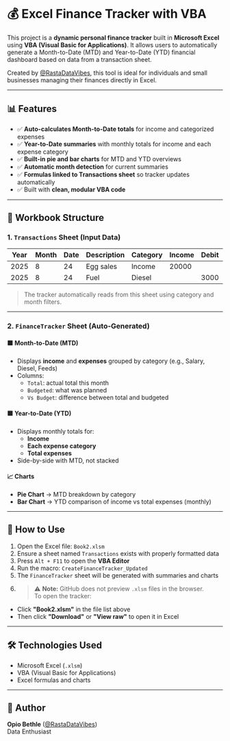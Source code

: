 # 💰 Excel Finance Tracker with VBA

This project is a **dynamic personal finance tracker** built in **Microsoft Excel** using **VBA (Visual Basic for Applications)**. It allows users to automatically generate a Month-to-Date (MTD) and Year-to-Date (YTD) financial dashboard based on data from a transaction sheet.

Created by [@RastaDataVibes](https://github.com/RastaDataVibes), this tool is ideal for individuals and small businesses managing their finances directly in Excel.

---

## 📊 Features

- ✅ **Auto-calculates Month-to-Date totals** for income and categorized expenses
- ✅ **Year-to-Date summaries** with monthly totals for income and each expense category
- ✅ **Built-in pie and bar charts** for MTD and YTD overviews
- ✅ **Automatic month detection** for current summaries
- ✅ **Formulas linked to Transactions sheet** so tracker updates automatically
- ✅ Built with **clean, modular VBA code**

---

## 🧾 Workbook Structure

### 1. `Transactions` Sheet (Input Data)

| Year | Month | Date | Description | Category | Income | Debit | Balance |
|------|-------|------|-------------|----------|--------|-------|---------|
| 2025 | 8     | 24   | Egg sales   | Income   | 20000  |       | 20000   |
| 2025 | 8     | 24   | Fuel        | Diesel   |        | 3000  | 17000   |

> The tracker automatically reads from this sheet using category and month filters.

---

### 2. `FinanceTracker` Sheet (Auto-Generated)

#### 🟩 Month-to-Date (MTD)
- Displays **income** and **expenses** grouped by category (e.g., Salary, Diesel, Feeds)
- Columns:  
  - `Total`: actual total this month  
  - `Budgeted`: what was planned  
  - `Vs Budget`: difference between total and budgeted  

#### 🟦 Year-to-Date (YTD)
- Displays monthly totals for:
  - **Income**
  - **Each expense category**
  - **Total expenses**
- Side-by-side with MTD, not stacked

#### 📈 Charts
- **Pie Chart** → MTD breakdown by category
- **Bar Chart** → YTD comparison of income vs total expenses (monthly)

---

## 🚀 How to Use

1. Open the Excel file: `Book2.xlsm`
2. Ensure a sheet named `Transactions` exists with properly formatted data
3. Press `Alt + F11` to open the **VBA Editor**
4. Run the macro: `CreateFinanceTracker_Updated`
5. The `FinanceTracker` sheet will be generated with summaries and charts
6. > ⚠️ **Note:** GitHub does not preview `.xlsm` files in the browser.  
To open the tracker:
- Click **"Book2.xlsm"** in the file list above
- Then click **"Download"** or **"View raw"** to open it in Excel

---

## 🛠 Technologies Used

- Microsoft Excel (`.xlsm`)
- VBA (Visual Basic for Applications)
- Excel formulas and charts

---

## 👤 Author

**Opio Bethle** ([@RastaDataVibes](https://github.com/RastaDataVibes))  
Data Enthusiast




